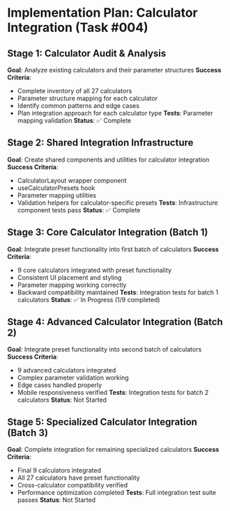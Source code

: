 # Implementation Plan: Calculator Integration (Task #004)

## Stage 1: Calculator Audit & Analysis
**Goal**: Analyze existing calculators and their parameter structures
**Success Criteria**:
- Complete inventory of all 27 calculators
- Parameter structure mapping for each calculator
- Identify common patterns and edge cases
- Plan integration approach for each calculator type
**Tests**: Parameter mapping validation
**Status**: ✅ Complete

## Stage 2: Shared Integration Infrastructure
**Goal**: Create shared components and utilities for calculator integration
**Success Criteria**:
- CalculatorLayout wrapper component
- useCalculatorPresets hook
- Parameter mapping utilities
- Validation helpers for calculator-specific presets
**Tests**: Infrastructure component tests pass
**Status**: ✅ Complete

## Stage 3: Core Calculator Integration (Batch 1)
**Goal**: Integrate preset functionality into first batch of calculators
**Success Criteria**:
- 9 core calculators integrated with preset functionality
- Consistent UI placement and styling
- Parameter mapping working correctly
- Backward compatibility maintained
**Tests**: Integration tests for batch 1 calculators
**Status**: ✅ In Progress (1/9 completed)

## Stage 4: Advanced Calculator Integration (Batch 2)
**Goal**: Integrate preset functionality into second batch of calculators
**Success Criteria**:
- 9 advanced calculators integrated
- Complex parameter validation working
- Edge cases handled properly
- Mobile responsiveness verified
**Tests**: Integration tests for batch 2 calculators
**Status**: Not Started

## Stage 5: Specialized Calculator Integration (Batch 3)
**Goal**: Complete integration for remaining specialized calculators
**Success Criteria**:
- Final 9 calculators integrated
- All 27 calculators have preset functionality
- Cross-calculator compatibility verified
- Performance optimization completed
**Tests**: Full integration test suite passes
**Status**: Not Started
